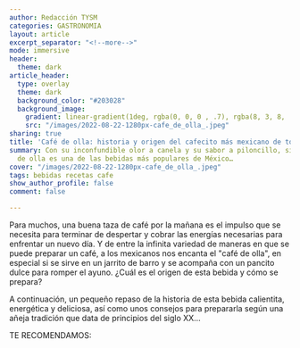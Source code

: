 ```yaml
---
author: Redacción TYSM
categories: GASTRONOMIA
layout: article
excerpt_separator: "<!--more-->"
mode: immersive
header:
  theme: dark
article_header:
  type: overlay
  theme: dark
  background_color: "#203028"
  background_image:
    gradient: linear-gradient(1deg, rgba(0, 0, 0 , .7), rgba(8, 3, 8, .9))
    src: "/images/2022-08-22-1280px-cafe_de_olla_.jpeg"
sharing: true
title: 'Café de olla: historia y origen del cafecito más mexicano de todos'
summary: Con su inconfundible olor a canela y su sabor a piloncillo, sin duda el café
  de olla es una de las bebidas más populares de México…
cover: "/images/2022-08-22-1280px-cafe_de_olla_.jpeg"
tags: bebidas recetas cafe
show_author_profile: false
comment: false

---
```

Para muchos, una buena taza de café por la mañana es el impulso que se necesita para terminar de despertar y cobrar las energías necesarias para enfrentar un nuevo día. Y de entre la infinita variedad de maneras en que se puede preparar un café, a los mexicanos nos encanta el "café de olla", en especial si se sirve en un jarrito de barro y se acompaña con un pancito dulce para romper el ayuno. ¿Cuál es el origen de esta bebida y cómo se prepara?

A continuación, un pequeño repaso de la historia de esta bebida calientita, energética y deliciosa, así como unos consejos para prepararla según una añeja tradición que data de principios del siglo XX…

TE RECOMENDAMOS: